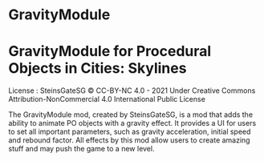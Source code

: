 # GravityModule
# GravityModule for Procedural Objects in Cities: Skylines
License : SteinsGateSG © CC-BY-NC 4.0 - 2021 Under Creative Commons Attribution-NonCommercial 4.0 International Public License

The GravityModule mod, created by SteinsGateSG, is a mod that adds the ability to animate PO objects with a gravity effect. It provides a UI for users to set all important parameters, such as gravity acceleration, initial speed and rebound factor. All effects by this mod allow users to create amazing stuff and may push the game to a new level.
